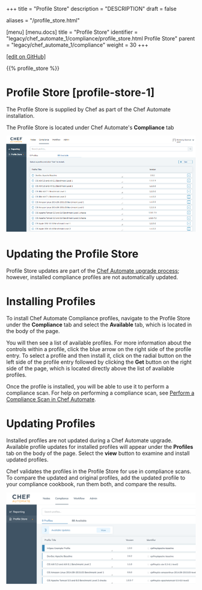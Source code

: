 +++
title = "Profile Store"
description = "DESCRIPTION"
draft = false

aliases = "/profile_store.html"

[menu]
  [menu.docs]
    title = "Profile Store"
    identifier = "legacy/chef_automate_1/compliance/profile_store.html Profile Store"
    parent = "legacy/chef_automate_1/compliance"
    weight = 30
+++    

[\[edit on
GitHub\]](https://github.com/chef/chef-web-docs/blob/master/chef_master/source/profile_store.rst)

<meta name="robots" content="noindex">

{{% profile_store %}}

Profile Store [profile-store-1]
=============

The Profile Store is supplied by Chef as part of the Chef Automate
installation.

The Profile Store is located under Chef Automate's **Compliance** tab

<img src="/images/profile_store.png" class="align-center" width="700" alt="image" />

Updating the Profile Store
==========================

Profile Store updates are part of the [Chef Automate upgrade
process](/upgrade_chef_automate/); however, installed compliance
profiles are not automatically updated.

Installing Profiles
===================

To install Chef Automate Compliance profiles, navigate to the Profile
Store under the **Compliance** tab and select the **Available** tab,
which is located in the body of the page.

You will then see a list of available profiles. For more information
about the controls within a profile, click the blue arrow on the right
side of the profile entry. To select a profile and then install it,
click on the radial button on the left side of the profile entry
followed by clicking the **Get** button on the right side of the page,
which is located directly above the list of available profiles.

Once the profile is installed, you will be able to use it to perform a
compliance scan. For help on performing a compliance scan, see [Perform
a Compliance Scan in Chef Automate](/perform_compliance_scan/).

Updating Profiles
=================

Installed profiles are not updated during a Chef Automate upgrade.
Available profile updates for installed profiles will appear under the
**Profiles** tab on the body of the page. Select the **view** button to
examine and install updated profiles.

Chef validates the profiles in the Profile Store for use in compliance
scans. To compare the updated and original profiles, add the updated
profile to your compliance cookbook, run them both, and compare the
results.

<img src="/images/profile_store_update.png" class="align-center" width="700" alt="image" />
